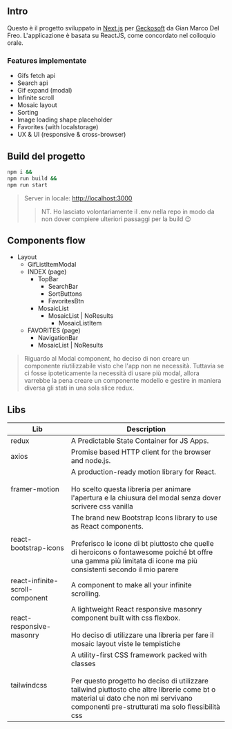 ## Intro

Questo è il progetto sviluppato in [Next.js](https://nextjs.org/) per [Geckosoft](https://www.geckosoft.it/) da Gian Marco Del Freo. L'applicazione è basata su ReactJS, come concordato nel colloquio orale.

### Features implementate

- Gifs fetch api
- Search api
- Gif expand (modal)
- Infinite scroll
- Mosaic layout
- Sorting
- Image loading shape placeholder
- Favorites (with localstorage)
- UX & UI (responsive & cross-browser)

## Build del progetto

```bash
npm i &&
npm run build &&
npm run start
```

> Server in locale: [http://localhost:3000](http://localhost:3000)
>
> > NT. Ho lasciato volontariamente il .env nella repo in modo da non dover compiere ulteriori passaggi per la build 😉

## Components flow

- Layout
  - GifListItemModal
  - INDEX (page)
    - TopBar
      - SearchBar
      - SortButtons
      - FavoritesBtn
    - MosaicList
      - MosaicList | NoResults
        - MosaicListItem
  - FAVORITES (page)
    - NavigationBar
    - MosaicList | NoResults

> Riguardo al Modal component, ho deciso di non creare un componente riutilizzabile visto che l'app non ne necessità. Tuttavia se ci fosse ipoteticamente la necessità di usare più modal, allora varrebbe la pena creare un componente modello e gestire in maniera diversa gli stati in una sola slice redux.

## Libs

| Lib                             | Description                                                                                                                                                                                                                                       |
| ------------------------------- | ------------------------------------------------------------------------------------------------------------------------------------------------------------------------------------------------------------------------------------------------- |
| redux                           | A Predictable State Container for JS Apps.                                                                                                                                                                                                        |
| axios                           | Promise based HTTP client for the browser and node.js.                                                                                                                                                                                            |
| framer-motion                   | A production-ready motion library for React.<br /><br/> Ho scelto questa libreria per animare l'apertura e la chiusura del modal senza dover scrivere css vanilla                                                                                 |
| react-bootstrap-icons           | The brand new Bootstrap Icons library to use as React components.<br /><br/> Preferisco le icone di bt piuttosto che quelle di heroicons o fontawesome poiché bt offre una gamma più limitata di icone ma più consistenti secondo il mio parere   |
| react-infinite-scroll-component | A component to make all your infinite scrolling.                                                                                                                                                                                                  |
| react-responsive-masonry        | A lightweight React responsive masonry component built with css flexbox.<br /><br/>Ho deciso di utilizzare una libreria per fare il mosaic layout viste le tempistiche                                                                            |
| tailwindcss                     | A utility-first CSS framework packed with classes<br /><br/>Per questo progetto ho deciso di utilizzare tailwind piuttosto che altre librerie come bt o material ui dato che non mi servivano componenti pre-strutturati ma solo flessibilità css |
